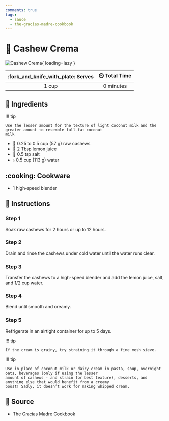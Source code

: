 ```yaml
---
comments: true
tags:
  - sauce
  - the-gracias-madre-cookbook
---
```

# :rice: Cashew Crema

![Cashew Crema][1]{ loading=lazy }

| :fork_and_knife_with_plate: Serves | :timer_clock: Total Time |
|:----------------------------------:|:-----------------------: |
| 1 cup | 0 minutes |

## :salt: Ingredients

!!! tip

    Use the lesser amount for the texture of light coconut milk and the greater amount to resemble full-fat coconut
    milk

- :chestnut: 0.25 to 0.5 cup (57 g) raw cashews
- :lemon: 2 Tbsp lemon juice
- :salt: 0.5 tsp salt
- :droplet: 0.5 cup (113 g) water

## :cooking: Cookware

- 1 high-speed blender

## :pencil: Instructions

### Step 1

Soak raw cashews for 2 hours or up to 12 hours.

### Step 2

Drain and rinse the cashews under cold water until the water runs clear.

### Step 3

Transfer the cashews to a high-speed blender and add the lemon juice, salt, and 1/2 cup water.

### Step 4

Blend until smooth and creamy.

### Step 5

Refrigerate in an airtight container for up to 5 days.

!!! tip

    If the cream is grainy, try straining it through a fine mesh sieve.

!!! tip

    Use in place of coconut milk or dairy cream in pasta, soup, overnight oats, beverages (only if using the lesser
    amount of cashews - and strain for best texture), desserts, and anything else that would benefit from a creamy
    boost! Sadly, it doesn’t work for making whipped cream.

## :link: Source

- The Gracias Madre Cookbook

[1]: <../assets/images/cashew-crema.jpg>

